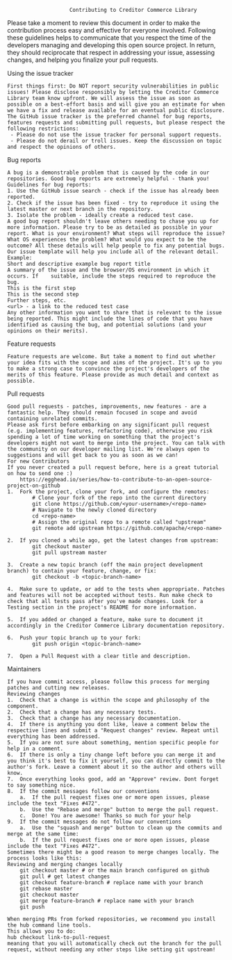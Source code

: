 						Contributing to Creditor Commerce Library

Please take a moment to review this document in order to make the contribution process easy and effective for everyone involved.
Following these guidelines helps to communicate that you respect the time of the developers managing and developing this open source project. In return, they should reciprocate that respect in addressing your issue, assessing changes, and helping you finalize your pull requests.


Using the issue tracker

	First things first: Do NOT report security vulnerabilities in public issues! Please disclose responsibly by letting the Creditor Commerce Library team know upfront. We will assess the issue as soon as possible on a best-effort basis and will give you an estimate for when we have a fix and release available for an eventual public disclosure.
	The GitHub issue tracker is the preferred channel for bug reports, features requests and submitting pull requests, but please respect the following restrictions:
	 - Please do not use the issue tracker for personal support requests. 
	 - Please do not derail or troll issues. Keep the discussion on topic and respect the opinions of others.


Bug reports

	A bug is a demonstrable problem that is caused by the code in our repositories. Good bug reports are extremely helpful - thank you!
	Guidelines for bug reports:
	1. Use the GitHub issue search - check if the issue has already been reported.
	2. Check if the issue has been fixed - try to reproduce it using the latest master or next branch in the repository.
	3. Isolate the problem - ideally create a reduced test case.
	A good bug report shouldn't leave others needing to chase you up for more information. Please try to be as detailed as possible in your report. What is your environment? What steps will reproduce the issue? What OS experiences the problem? What would you expect to be the outcome? All these details will help people to fix any potential bugs. Our issue template will help you include all of the relevant detail.
	Example:
	Short and descriptive example bug report title
	A summary of the issue and the browser/OS environment in which it occurs. If 	suitable, include the steps required to reproduce the bug.
	This is the first step
	This is the second step
	Further steps, etc.
	<url> - a link to the reduced test case
	Any other information you want to share that is relevant to the issue being reported. This might include the lines of code that you have identified as causing the bug, and potential solutions (and your opinions on their merits).
	
Feature requests

	Feature requests are welcome. But take a moment to find out whether your idea fits with the scope and aims of the project. It's up to you to make a strong case to convince the project's developers of the merits of this feature. Please provide as much detail and context as possible.

Pull requests

	Good pull requests - patches, improvements, new features - are a fantastic help. They should remain focused in scope and avoid containing unrelated commits.
	Please ask first before embarking on any significant pull request (e.g. implementing features, refactoring code), otherwise you risk spending a lot of time working on something that the project's developers might not want to merge into the project. You can talk with the community on our developer mailing list. We're always open to suggestions and will get back to you as soon as we can!
	For new Contributors
	If you never created a pull request before, here is a great tutorial on how to send one :)
	 	https://egghead.io/series/how-to-contribute-to-an-open-source-project-on-github
	1.	Fork the project, clone your fork, and configure the remotes:
			# Clone your fork of the repo into the current directory
			git clone https://github.com/<your-username>/<repo-name>
			# Navigate to the newly cloned directory
			cd <repo-name>
			# Assign the original repo to a remote called "upstream"
			git remote add upstream https://github.com/apache/<repo-name>
	
	2.	If you cloned a while ago, get the latest changes from upstream:
			git checkout master
			git pull upstream master
			
	3.	Create a new topic branch (off the main project development branch) to contain your feature, change, or fix:
			git checkout -b <topic-branch-name>
	
	4.	Make sure to update, or add to the tests when appropriate. Patches and features will not be accepted without tests. Run make check to check that all tests pass after you've made changes. Look for a Testing section in the project's README for more information.
	
	5.	If you added or changed a feature, make sure to document it accordingly in the Creditor Commerce Library documentation repository.
	
	6.	Push your topic branch up to your fork:
			git push origin <topic-branch-name>
	
	7.	Open a Pull Request with a clear title and description.

Maintainers

	If you have commit access, please follow this process for merging patches and cutting new releases.
	Reviewing changes
	1.	Check that a change is within the scope and philosophy of the component.
	2.	Check that a change has any necessary tests.
	3.	Check that a change has any necessary documentation.
	4.	If there is anything you dont like, leave a comment below the respective lines and submit a "Request changes" review. Repeat until everything has been addressed.
	5.	If you are not sure about something, mention specific people for help in a comment.
	6.	If there is only a tiny change left before you can merge it and you think it's best to fix it yourself, you can directly commit to the author's fork. Leave a comment about it so the author and others will know.
	7.	Once everything looks good, add an "Approve" review. Dont forget to say something nice.
	8.	If the commit messages follow our conventions
		a.	If the pull request fixes one or more open issues, please include the text "Fixes #472".
		b.	Use the "Rebase and merge" button to merge the pull request.
		c.	Done! You are awesome! Thanks so much for your help
	9.	If the commit messages do not follow our conventions
		a.	Use the "squash and merge" button to clean up the commits and merge at the same time: 
		b.	If the pull request fixes one or more open issues, please include the text "Fixes #472".
	Sometimes there might be a good reason to merge changes locally. The process looks like this:
	Reviewing and merging changes locally
		git checkout master # or the main branch configured on github
		git pull # get latest changes
		git checkout feature-branch # replace name with your branch
		git rebase master
		git checkout master
		git merge feature-branch # replace name with your branch
		git push
	
	When merging PRs from forked repositories, we recommend you install the hub command line tools.
	This allows you to do:
	hub checkout link-to-pull-request
	meaning that you will automatically check out the branch for the pull request, without needing any other steps like setting git upstream! 

